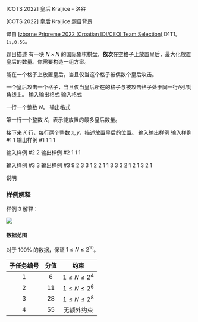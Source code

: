 



[COTS 2022] 皇后  Kraljice - 洛谷














[COTS 2022] 皇后  Kraljice
题目背景

译自 [Izborne Pripreme 2022 (Croatian IOI/CEOI Team Selection)](https://hsin.hr/pripreme2022/) D1T1。$\texttt{1s,0.5G}$。


题目描述
有一块 $N\times N$ 的国际象棋棋盘，**依次**在空格子上放置皇后，最大化放置皇后的数量。你需要构造一组方案。

能在一个格子上放置皇后，当且仅当这个格子被偶数个皇后攻击。

一个皇后攻击一个格子，当且仅当皇后所在的格子与被攻击格子处于同一行/列/对角线上。
输入输出格式
输入格式

一行一个整数 $N$。
输出格式

第一行一个整数 $K$，表示能放置的最多皇后数量。

接下来 $K$ 行，每行两个整数 $x,y$，描述放置皇后的位置。
输入输出样例
输入样例 #1
1
输出样例 #1
1
1 1


输入样例 #2
2
输出样例 #2
1
1 1

输入样例 #3
3
输出样例 #3
9
2 3
3 1
2 2
1 1
3 3
3 2
1 2
1 3
2 1

说明

### 样例解释

样例 $3$ 解释：

![](https://cdn.luogu.com.cn/upload/image_hosting/qr1b2kcs.png)

#### 数据范围

对于 $100\%$ 的数据，保证 $1\le N\le 2^{10}$。

| 子任务编号 | 分值 | 约束  |
|:-----:|:------:|:-------:|
| $1$  | $6$  | $1\le N\le 2^4$  |
| $2$  | $11$  | $1\le N\le 2^6$  |
| $3$  | $28$  | $1\le N\le 2^8$ |
| $4$  | $55$  | 无额外约束 |







